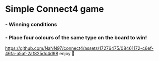 # Simple Connect4 game #

### - Winning conditions ###
  ### - Place four colours of the same type on the board to win! ###

https://github.com/NaNN97/connect4/assets/17276475/08461172-c6ef-46fa-a5af-2af825dc4d98
enjoy 🙂



